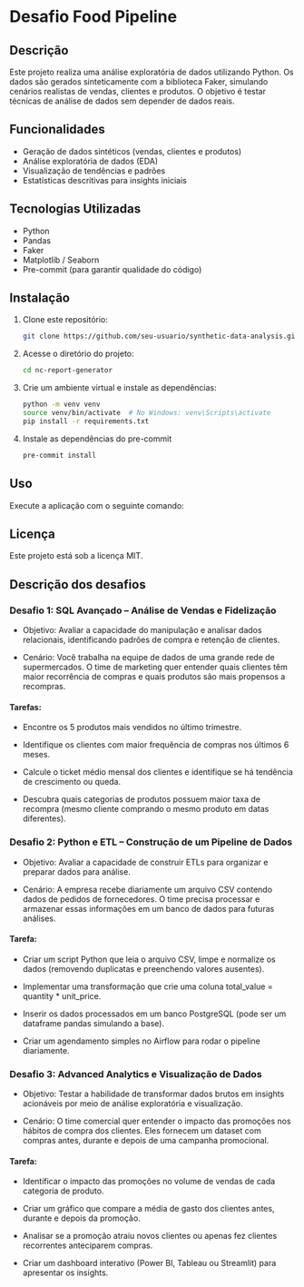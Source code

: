 # Desafio Food Pipeline

## Descrição
Este projeto realiza uma análise exploratória de dados utilizando Python. Os dados são gerados sinteticamente com a biblioteca Faker, simulando cenários realistas de vendas, clientes e produtos. O objetivo é testar técnicas de análise de dados sem depender de dados reais.

## Funcionalidades
- Geração de dados sintéticos (vendas, clientes e produtos)
- Análise exploratória de dados (EDA)
- Visualização de tendências e padrões
- Estatísticas descritivas para insights iniciais

## Tecnologias Utilizadas
- Python
- Pandas
- Faker
- Matplotlib / Seaborn
- Pre-commit (para garantir qualidade do código)

## Instalação
1. Clone este repositório:
   ```sh
   git clone https://github.com/seu-usuario/synthetic-data-analysis.git
2. Acesse o diretório do projeto:
   ```sh
   cd nc-report-generator
   ```
3. Crie um ambiente virtual e instale as dependências:
   ```sh
   python -m venv venv
   source venv/bin/activate  # No Windows: venv\Scripts\activate
   pip install -r requirements.txt
   ```
4. Instale as dependências do pre-commit
   ```sh
   pre-commit install
   ```

## Uso
Execute a aplicação com o seguinte comando:


## Licença
Este projeto está sob a licença MIT.


## Descrição dos desafios

### Desafio 1: SQL Avançado – Análise de Vendas e Fidelização
- Objetivo: Avaliar a capacidade do manipulação e analisar dados relacionais, identificando padrões de compra e retenção de clientes.

- Cenário: Você trabalha na equipe de dados de uma grande rede de supermercados. O time de marketing quer entender quais clientes têm maior recorrência de compras e quais produtos são mais propensos a recompras.

#### Tarefas:

- Encontre os 5 produtos mais vendidos no último trimestre.

- Identifique os clientes com maior frequência de compras nos últimos 6 meses.

- Calcule o ticket médio mensal dos clientes e identifique se há tendência de crescimento ou queda.

- Descubra quais categorias de produtos possuem maior taxa de recompra (mesmo cliente comprando o mesmo produto em datas diferentes).


### Desafio 2: Python e ETL – Construção de um Pipeline de Dados
- Objetivo: Avaliar a capacidade de construir ETLs para organizar e preparar dados para análise.

- Cenário: A empresa recebe diariamente um arquivo CSV contendo dados de pedidos de fornecedores. O time precisa processar e armazenar essas informações em um banco de dados para futuras análises.

#### Tarefa:

- Criar um script Python que leia o arquivo CSV, limpe e normalize os dados (removendo duplicatas e preenchendo valores ausentes).

- Implementar uma transformação que crie uma coluna total_value = quantity * unit_price.

- Inserir os dados processados em um banco PostgreSQL (pode ser um dataframe pandas simulando a base).

- Criar um agendamento simples no Airflow para rodar o pipeline diariamente.


### Desafio 3: Advanced Analytics e Visualização de Dados
- Objetivo: Testar a habilidade de transformar dados brutos em insights acionáveis por meio de análise exploratória e visualização.

- Cenário: O time comercial quer entender o impacto das promoções nos hábitos de compra dos clientes. Eles fornecem um dataset com compras antes, durante e depois de uma campanha promocional.

#### Tarefa:

- Identificar o impacto das promoções no volume de vendas de cada categoria de produto.

- Criar um gráfico que compare a média de gasto dos clientes antes, durante e depois da promoção.

- Analisar se a promoção atraiu novos clientes ou apenas fez clientes recorrentes anteciparem compras.

- Criar um dashboard interativo (Power BI, Tableau ou Streamlit) para apresentar os insights.
